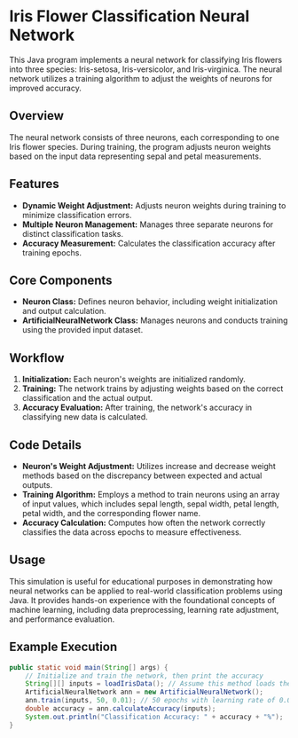 # Iris Flower Classification Neural Network

This Java program implements a neural network for classifying Iris flowers into three species: Iris-setosa, Iris-versicolor, and Iris-virginica. The neural network utilizes a training algorithm to adjust the weights of neurons for improved accuracy.

## Overview
The neural network consists of three neurons, each corresponding to one Iris flower species. During training, the program adjusts neuron weights based on the input data representing sepal and petal measurements.

## Features
- **Dynamic Weight Adjustment:** Adjusts neuron weights during training to minimize classification errors.
- **Multiple Neuron Management:** Manages three separate neurons for distinct classification tasks.
- **Accuracy Measurement:** Calculates the classification accuracy after training epochs.

## Core Components
- **Neuron Class:** Defines neuron behavior, including weight initialization and output calculation.
- **ArtificialNeuralNetwork Class:** Manages neurons and conducts training using the provided input dataset.

## Workflow
1. **Initialization:** Each neuron's weights are initialized randomly.
2. **Training:** The network trains by adjusting weights based on the correct classification and the actual output.
3. **Accuracy Evaluation:** After training, the network's accuracy in classifying new data is calculated.

## Code Details
- **Neuron's Weight Adjustment:** Utilizes increase and decrease weight methods based on the discrepancy between expected and actual outputs.
- **Training Algorithm:** Employs a method to train neurons using an array of input values, which includes sepal length, sepal width, petal length, petal width, and the corresponding flower name.
- **Accuracy Calculation:** Computes how often the network correctly classifies the data across epochs to measure effectiveness.

## Usage
This simulation is useful for educational purposes in demonstrating how neural networks can be applied to real-world classification problems using Java. It provides hands-on experience with the foundational concepts of machine learning, including data preprocessing, learning rate adjustment, and performance evaluation.

## Example Execution
```java
public static void main(String[] args) {
    // Initialize and train the network, then print the accuracy
    String[][] inputs = loadIrisData(); // Assume this method loads the Iris dataset
    ArtificialNeuralNetwork ann = new ArtificialNeuralNetwork();
    ann.train(inputs, 50, 0.01); // 50 epochs with learning rate of 0.01
    double accuracy = ann.calculateAccuracy(inputs);
    System.out.println("Classification Accuracy: " + accuracy + "%");
}
